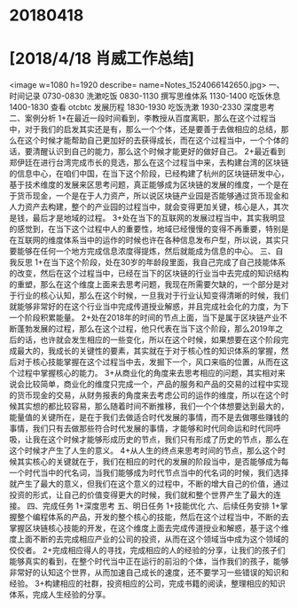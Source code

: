 # 20180418

# [2018/4/18 肖威工作总结]
<image w=1080 h=1920 describe= name=Notes_1524066142650.jpg>
一、时间记录
0730-0830 洗漱吃饭
0830-1130 撰写思维体系
1130-1400 吃饭休息
1400-1830 查看 otcbtc 发展历程
1830-1930 吃饭洗漱
1930-2330 深度思考
二、案例分析
1+在最近一段时间看到，李教授从百度离职，那么在这个过程当中，对于我们的启发其实还是有，那么一个个体，还是要善于去做相应的总结，那么在这个时候才能帮助自己更加好的去获得成长，而在这个过程当中，一个个体的话，要清醒认识到自己的能力，那么这个时候才能更好的做好自己。
2+最近看到郑伊廷在进行台湾完成市长的竞选，那么在这个过程当中来，去构建台湾的区块链的信息中心，在咱们中国，在当下这个阶段，已经构建了杭州的区块链研发中心，基于技术维度的发展来区思考问题，真正能够成为区块链的发展的维度，一个是在于货币现金，一个是在于人力资产，所以说区块链产业园是否能够通过货币现金和人力资产去构建，整个的产业园的过程当中，就会变得更加关键，核心是人，其次是钱，最后才是地域的过程。
3+处在当下的互联网的发展过程当中，其实我明显的感觉到，在当下这个过程中人的重要性，地域已经慢慢的变得不再重要，特别是在互联网的维度体系当中的运作的时候也许在各种信息发布户型，所以说，其实只要能够在任何一个地方完成信息浓度得提炼，然后就能成为信息的中心。
三、自我反思
1+在当下这个阶段，处在30岁的年龄段里面，我自己完成了自己技能体系的改变，然后在这个过程当中，已经在当下的区块链的行业当中去完成的知识结构的重塑，那么在这个维度上面来去思考问题，我现在所需要欠缺的，一个部分是对于行业的核心认知，那么在这个时候，一旦我对于行业认知变得清晰的时候，我们就能够非常好的在这个行业当中完成传道授业解惑，并且完成社会化的力度，为下一个阶段积累能量。
2+处在2018年的时间的节点上面，当下是属于区块链产业不断蓬勃发展的过程，那么在这个过程，他只代表在当下这个阶段，那么2019年之后的话，也许就会发生相应的一些变化，所以在这个时候，如果想要在这个阶段完成最大的，我成长的关键性的要素，其实就在于对于核心性的知识体系的掌握，然后对于核心技能掌握在这个过程当中去，发掘下一个，风口来临的位置，从而在这个过程中掌握核心的能力。
3+从商业化的角度来去思考相应的问题，其实相对来说会比较简单，商业化的维度只完成一个，产品的服务和产品的交易的过程中实现的货币现金的交易，从财务报表的角度来去考虑公司的运作的维度，所以在这个时候其实想的都比较容易，那么随着时间不断推移，我们一个个体想要达到最大的，能量值的关键所在，是在于我们去做适合时代发展的事情，而不是去做哪些赚钱的事情，我们只有去做那些符合时代发展的事情，才能够和时代同命运和时代同呼吸，让我在这个时候才能够形成历史的节点，我们只有形成了历史的节点，那么在这个时候才产生了人生的意义。
4+从人生的终点来思考时间的节点，那么这个时候其实核心的关键就在于，我们在相应的时代的发展的阶段当中，是否能够成为每一个时代当中的代名词，当我们能够成为时代节点当中的代名词的时候，我们选择就产生了最大的意义，但我们在这个意义的过程中，不断的增大自己的价值，通过投资的形式，让自己的价值变得更大的时候，我们就和整个世界产生了最大的连接。
四、完成任务
1+深度思考
五、明日任务
1+技能优化
六、后续任务安排
1+掌握整个编程体系的产品，开发的整个核心的技能，然后在这个过程当中，不断的去掌握区块链核心技能的开发，在这个维度上面去完成传道授业和解惑，基于这个维度上面不断的去完成相应产业的公司的投资，从而在这个领域当中成为这个领域的佼佼者。
2+完成相应得人的寻找，完成相应的人的经验的分享，让我们的孩子们能够真实的看到，在整个时代当中正在运行的前沿的个体，当作我们的孩子，能够非常好的认知这个世界，从而加速自己成长的速度，还不要学习一些错误的知识和经验。
3+构建相应的社群，投资相应的公司，完成书籍的阅读，整理相应的知识体系，完成人生经验的分享。
